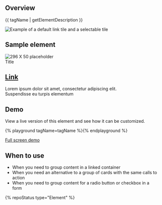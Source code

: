 ## Overview

{{ tagName | getElementDescription }}

<uxdot-example width-adjustment="752px">
  <img src="{{ './tile-sample.png' | url }}" alt="Example of a default link tile and a selectable tile">
</uxdot-example>


## Sample element

<rh-tile>
  <img slot="image" src="https://fakeimg.pl/296x50" alt="296 X 50 placeholder">
  <div slot="title">Title</div>
  <h2 slot="headline"><a href="#top">Link</a></h2>
  Lorem ipsum dolor sit amet, consectetur adipiscing elit.
  <div slot="footer">Suspendisse eu turpis elementum</div>
</rh-tile>

## Demo

View a live version of this element and see how it can be customized.

{% playground tagName=tagName %}{% endplayground %}

<rh-cta><a href="{{ './demo/' | url }}">Full screen demo</a></rh-cta>


## When to use

- When you need to group content in a linked container
- When you need an alternative to a group of cards with the same calls to action
- When you need to group content for a radio button or checkbox in a form

{% repoStatus type="Element" %}

